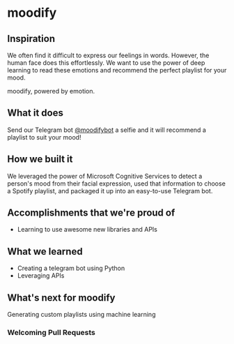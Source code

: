 # moodify

## Inspiration
We often find it difficult to express our feelings in words. However, the human face does this effortlessly. We want to use the power of deep learning to read these emotions and recommend the perfect playlist for your mood.

moodify, powered by emotion. 

## What it does
Send our Telegram bot [@moodifybot](telegram.me/moodifybot) a selfie and it will recommend a playlist to suit your mood!

## How we built it
We leveraged the power of Microsoft Cognitive Services to detect a person's mood from their facial expression, used that information to choose a Spotify playlist, and packaged it up into an easy-to-use Telegram bot.

## Accomplishments that we're proud of
- Learning to use awesome new libraries and APIs

## What we learned
- Creating a telegram bot using Python
- Leveraging APIs

## What's next for moodify
Generating custom playlists using machine learning

### Welcoming Pull Requests
